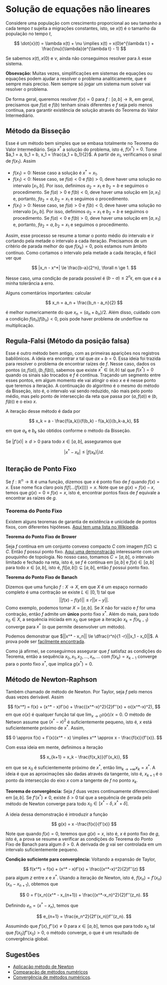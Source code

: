 # Solução de equações não lineares 

Considere uma população com crescimento proporcional ao seu tamanho a cada
tempo $t$ sujeita a migrações constantes, isto, se $x(t)$ é o tamanho da
população no tempo $t$,

$$
\dot{x}(t) = \lambda x(t) + \nu \implies x(t) = x(0)e^{\lambda t } +
\frac{\nu}{\lambda}(e^{\lambda t} - 1)
$$

Se sabemos $x(t), x(0)$ e $\nu$, ainda não conseguimos resolver para $\lambda$
esse sistema. 

**Obsevação:** Muitas vezes, simplificações em sistemas de equações ou
equações podem ajudar a resolver o problema analiticamente, que é sempre mais
preciso. Nem sempre só jogar um sistema num solver vai resolver o problema. 

De forma geral, queremos resolver $f(x) = 0$ para $f : [a,b] \to \mathbb{R}$,
em geral, precisamos que $f(a)$ e $f(b)$ tenham sinais diferentes e $f$ seja
pelo menos contínua, para garantir existência de solução através do Teorema do
Valor Intermediário. 

## Método da Bisseção 

Esse é um método bem simples que se embasa totalmente no Teorema do Valor
Intermediário. Seja $x^*$ a solução do problema, isto é, $f(x^*) = 0$. Tome $a_1 = a, b_1 = b, x_1 = \frac{a_1 + b_1}{2}$. A partir de
$x_1$, verificamos o sinal de $f(x_1)$. Assim

- $f(x_1) = 0$: Nesse caso a solução é $x^* = x_1$. 
- $f(x_1) < 0$: Nesse caso, se $f(a) < 0$ e $f(b) > 0$, deve haver uma solução
  no intervalo $[x_1, b]$. Por isso, definimos $a_2 = x_1$ e $b_2 = b$ e
  seguimos o procedimento. Se $f(a) > 0$ e $f(b) < 0$, deve haver uma solução
  em $[a, x_1]$ e, portanto, $fa_2 = a, b_2 = x_1$ e seguimos o procedimento. 
- $f(x_1) > 0$: Nesse caso, se $f(a) > 0$ e $f(b) < 0$, deve haver  uma solução
  no intervalo $[x_1, b]$. Por isso, definimos $a_2 = x_1$ e $b_2 = b$ e
  seguimos o procedimento. Se $f(a) < 0$ e $f(b) > 0$, deve haver uma solução
  em $[a, x_1]$ e, portanto, $fa_2 = a, b_2 = x_1$ e seguimos o procedimento. 

Assim, esse processo se resume a tomar o ponto médio do intervalo e ir
cortando pela metade o intervalo a cada iteração. Precisamos de um critério de
parada melhor do que $f(x_k) = 0$, pois estamos num âmbito contínuo. Como
cortamos o intervalo pela metade a cada iteração, é fácil ver que 

$$
|x_n - x^*| \le \frac{b-a}{2^n}, \forall n \ge 1.
$$

Nesse caso, uma condição de parada possível é $(b-a) \le 2^n \epsilon$, em que
$\epsilon$ é a minha tolerância a erro. 

Alguns comentários importantes: calcular 

$$
x_n = a_n + \frac{b_n - a_n}{2}
$$

é melhor numericamente do que $x_n = (a_n + b_n)/2$. Além disso, cuidado com a
condição $f(a_n)f(b_n) < 0$, pois pode haver problema de underflow na
multiplicação. 

## Regula-Falsi (Método da posição falsa)

Esse é outro método bem antigo, com as primeiras aparições nos registros
babilônicos. A ideia era encontrar $x$ tal que $ax + b = 0$. Essa ideia foi
trazida para resolver o problema de encontrar raízes de $f$. Nesse caso, dados
os pontos $(a, f(a)), (b, f(b))$, sabemos que existe $x^* \in (a,b)$ tal que
$f(x^*) = 0$ quando os sinais são trocados e $f$ é contínua. Traçando um
segmento entre esses pontos, em algum momento ele vai atingir o eixo $x$ e é
nesse ponto que teremos a iteração. A continuação do algoritmo é o mesmo do
método da Bisseção, isto é, o intervalo vai sendo reduzido, não mais
pelo ponto médio, mas pelo ponto de intersecção da reta que passa por
$(a,f(a))$ e $(b, f(b))$ e o eixo $x$. 

A iteração desse método é dada por 

$$
x_k = a - \frac{f(a_k)}{f(b_k) - f(a_k)}(b_k-a_k), 
$$

em que $a_k$ e $b_k$ são obtidos conforme o método da Bisseção.

Se $|f'(x)| \ge d > 0$ para todo $x \in [a,b]$, asseguramos que 

$$|x^* - x_k| \le |f(x_k)|/d.$$

## Iteração de Ponto Fixo

Se $f : \mathbb{R}^n \to \mathbb{R}$ é uma função, dizemos que $x$ é ponto
fixo de $f$ quando $f(x) = x$. Esse nome fica claro pois $f(f(\dots(f(x)))) =
x$. Note que se $g(x) = f(x) - x$, temos que $g(x) = 0 \equiv f(x) = x$, isto
é, encontrar pontos fixos de $f$ equivale a encontrar as raízes de $g$. 

### Teorema do Ponto Fixo 

Existem alguns teoremas de garantia de existência e unicidade de pontos fixos,
com diferentes hipóteses. [Aqui tem uma lista no
Wikipedia](https://en.wikipedia.org/wiki/Fixed-point_theorem#List_of_fixed-point_theorems).

**Teorema do Ponto Fixo de Brower**

Seja $f$ contínua em um conjunto convexo compacto $C$ com imagem $f(C)
\subseteq C$. Então $f$ possui ponto fixo. [Aqui uma
demonstração](https://www.math3ma.com/blog/brouwers-fixed-point-theorem-proof)
interessante com um pouquinho de topologia. No nosso caso, tomamos $C =
[a,b]$, o intervalo limitado e fechado na reta, isto é, se $f$ é contínua em $[a,b]$ e $f(x) \in [a,b]$ para todo $x \in [a,b]$, isto
é, $f([a,b]) \subseteq [a,b]$, então $f$ possui ponto fixo. 

**Teorema do Ponto Fixo de Banach**

Dizemos que uma função $f : X \to X$, em que $X$ é um espaço normado completo
é uma contração se existe $L \in [0,1)$ tal que 
$$||f(x) - f(y)|| \le r||x-y||.$$
Como exemplo, podemos tomar $X = [a,b]$. Se $X$ não for vazio e $f$ for uma
contração, então $f$ admite um **único** ponto fixo $x^*$. Além do mais, para
todo $x_0 \in X$, a sequência iniciada em $x_0$ que segue a iteração $x_k =
f(x_{k-1})$ converge para $x^*$ (o que permite desenvolver um método). 

Podemos demonstrar que $||x^* - x_n|| \le \dfrac{r^n}{1 -r}||x_1 - x_0||$.  A
prova pode ser [facilmente
encontrada](https://en.wikipedia.org/wiki/Banach_fixed-point_theorem#Proof). 

Como já afirmei, se conseguirmos assegurar que $f$ satisfaz as condições do
Teorema, então a sequência $x_0, x_1, x_2, \dots, x_n, \dots$ com $f(x_k) =
x_{k-1}$ converge para o ponto fixo $x^*$, que implica $g(x^*) = 0$.  

## Método de Newton-Raphson

Também chamado de método de Newton. Por Taylor, seja $f$ pelo menos duas vezes
derivável. Assim 

$$
f(x^*) = f(x) + (x^* - x)f'(x) + \frac{(x^*-x)^2}{2}f''(x) + o((x^*-x)^2),
$$
em que $o(x)$ é qualquer função tal que $\lim_{x\to 0} o(x)/x = 0$. O método
de Netwon assume que $(x^* - x)^2$ é suficientemente pequeno, isto é, $x$ está
suficientemente próximo de $x^*$. Assim, 

$$
0 \approx f(x) + f'(x)(x^* - x) \implies x^* \approx x - \frac{f(x)}{f'(x)}.
$$

Com essa ideia em mente, definimos a iteração

$$
x_{k+1} = x_k - \frac{f(x_k)}{f'(x_k)}, 
$$

em que se $x_0$ é suficientemente próximo de $x^*$, então $\lim_{k \to
+\infty} x_k = x^*$. A ideia é que as aproximações são dadas através da
tangente, isto é, $x_{k+1}$  é o ponto da intersecção do eixo $x$ com a
tangente de $f$ no ponto $x_k$. 

**Teorema de convergência:** Seja $f$ duas vezes continuamente diferenciável
em $[a,b]$. Se $f'(x^*) \neq 0$, existe $\delta > 0$ tal que a sequência de
gerada pelo método de Newton converge para todo $x_0 \in [x^* - \delta, x^* +
\delta]$. 

A ideia dessa demonstração é introduzir a função 

$$
g(x) = x -\frac{f(x)}{f'(x)}
$$

Note que quando $f(x) =0$, teremos que $g(x) = x$, isto é, $x$ é ponto fixo de
$g$, isto é, a prova se resume a verificar as condições do Teorema do Ponto
Fixo de Banach para algum $\delta > 0$. A derivada de $g$ vai ser controlada
em um intervalo suficientemente pequeno.
 
**Condição suficiente para convergência:** Voltando a expansão de Taylor, 

$$
f(x^*) = f(x) + (x^* - x)f'(x) + \frac{(x^*-x)^2}{2}f''(z)
$$
para algum $z$ entre $x$ e $x^*$. Usando a iteração de Newton, isto é, $f(x_n)
= f'(x_n)(x_n - x_{n+1})$, obtemos que

$$
0 = f'(x_n)(x^* - x_{n+1}) +  \frac{(x^*-x_n)^2}{2}f''(z_n).
$$

Definindo $e_n = (x^* - x_n)$, temos que 

$$
e_{n+1} = \frac{e_n^2}{2f'(x_n)}f''(z_n).
$$

Assumindo que $f'(x), f''(x) \neq 0$ para $x \in [a,b]$, temos que para todo
$x_0$ tal que $f(x_0)f''(x_0) > 0$, o método converge, o que é um resultado de
convergência global. 

## Sugestões 

- [Aplicação método de Newton](/ta-sessions/analisenum/application_newton/non_linear_equations)
- [Comparação de métodos numéricos](http://www.iosrjen.org/Papers/vol4_issue4%20(part-1)/A04410107.pdf)
- [Convergência de métodos numéricos](http://compmath-journal.org/dnload/Robin-Kumar-and-Vipan-/CMJV06I06P0290.pdf).
